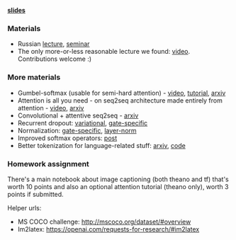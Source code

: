 __[slides](https://yadi.sk/i/mh1SOEKp3PXfuU)__


### Materials
- Russian [lecture](https://www.youtube.com/watch?v=_XRBlhzb31U), [seminar](https://www.youtube.com/watch?v=s3oONja_SNQ)
- The only more-or-less reasonable lecture we found: [video](https://www.youtube.com/watch?v=QuELiw8tbx8). Contributions welcome :)

### More materials
- Gumbel-softmax (usable for semi-hard attention) - [video](https://www.youtube.com/watch?v=wVkLM2KKHp8), [tutorial](http://blog.evjang.com/2016/11/tutorial-categorical-variational.html), [arxiv](https://arxiv.org/abs/1611.01144)
- Attention is all you need - on seq2seq architecture made entirely from attention - [video](https://www.youtube.com/watch?v=rBCqOTEfxvg), [arxiv](https://arxiv.org/abs/1706.03762)
- Convolutional + attentive seq2seq - [arxiv](https://arxiv.org/pdf/1705.03122.pdf)
- Recurrent dropout: [variational](https://arxiv.org/abs/1512.05287), [gate-specific](https://arxiv.org/abs/1603.05118)
- Normalization: [gate-specific](https://arxiv.org/abs/1603.09025), [layer-norm](https://arxiv.org/abs/1607.06450)
- Improved softmax operators: [post](http://sebastianruder.com/word-embeddings-softmax/index.html)
- Better tokenization for language-related stuff: [arxiv](https://arxiv.org/abs/1508.07909), [code](https://github.com/rsennrich/subword-nmt)

### Homework assignment

There's a main notebook about image captioning (both theano and tf) that's worth 10 points and also an optional attention tutorial (theano only), worth 3 points if submitted.

Helper urls:
- MS COCO challenge: http://mscoco.org/dataset/#overview
- Im2latex: https://openai.com/requests-for-research/#im2latex

